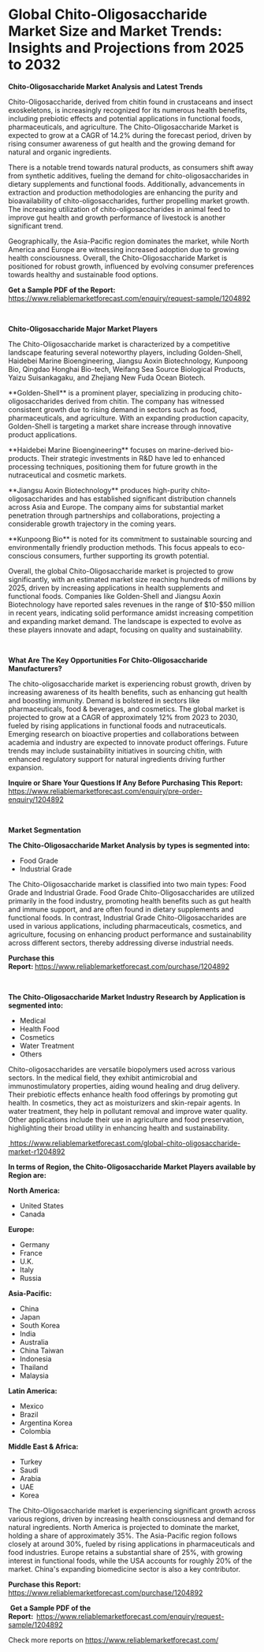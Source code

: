 <p><h1>Global Chito-Oligosaccharide Market Size and Market Trends: Insights and Projections from 2025 to 2032</h1></p><p><strong>Chito-Oligosaccharide Market Analysis and Latest Trends</strong></p>
<p><p>Chito-Oligosaccharide, derived from chitin found in crustaceans and insect exoskeletons, is increasingly recognized for its numerous health benefits, including prebiotic effects and potential applications in functional foods, pharmaceuticals, and agriculture. The Chito-Oligosaccharide Market is expected to grow at a CAGR of 14.2% during the forecast period, driven by rising consumer awareness of gut health and the growing demand for natural and organic ingredients.</p><p>There is a notable trend towards natural products, as consumers shift away from synthetic additives, fueling the demand for chito-oligosaccharides in dietary supplements and functional foods. Additionally, advancements in extraction and production methodologies are enhancing the purity and bioavailability of chito-oligosaccharides, further propelling market growth. The increasing utilization of chito-oligosaccharides in animal feed to improve gut health and growth performance of livestock is another significant trend. </p><p>Geographically, the Asia-Pacific region dominates the market, while North America and Europe are witnessing increased adoption due to growing health consciousness. Overall, the Chito-Oligosaccharide Market is positioned for robust growth, influenced by evolving consumer preferences towards healthy and sustainable food options.</p></p>
<p><strong>Get a Sample PDF of the Report:&nbsp;</strong> <a href="https://www.reliablemarketforecast.com/enquiry/request-sample/1204892?utm_campaign=2724&utm_medium=2&utm_source=Github&utm_content=ia&utm_term=26032025&utm_id=chito-oligosaccharide">https://www.reliablemarketforecast.com/enquiry/request-sample/1204892</a></p>
<p>&nbsp;</p>
<p><strong>Chito-Oligosaccharide Major Market Players</strong></p>
<p><p>The Chito-Oligosaccharide market is characterized by a competitive landscape featuring several noteworthy players, including Golden-Shell, Haidebei Marine Bioengineering, Jiangsu Aoxin Biotechnology, Kunpoong Bio, Qingdao Honghai Bio-tech, Weifang Sea Source Biological Products, Yaizu Suisankagaku, and Zhejiang New Fuda Ocean Biotech. </p><p>**Golden-Shell** is a prominent player, specializing in producing chito-oligosaccharides derived from chitin. The company has witnessed consistent growth due to rising demand in sectors such as food, pharmaceuticals, and agriculture. With an expanding production capacity, Golden-Shell is targeting a market share increase through innovative product applications.</p><p>**Haidebei Marine Bioengineering** focuses on marine-derived bio-products. Their strategic investments in R&D have led to enhanced processing techniques, positioning them for future growth in the nutraceutical and cosmetic markets. </p><p>**Jiangsu Aoxin Biotechnology** produces high-purity chito-oligosaccharides and has established significant distribution channels across Asia and Europe. The company aims for substantial market penetration through partnerships and collaborations, projecting a considerable growth trajectory in the coming years.</p><p>**Kunpoong Bio** is noted for its commitment to sustainable sourcing and environmentally friendly production methods. This focus appeals to eco-conscious consumers, further supporting its growth potential.</p><p>Overall, the global Chito-Oligosaccharide market is projected to grow significantly, with an estimated market size reaching hundreds of millions by 2025, driven by increasing applications in health supplements and functional foods. Companies like Golden-Shell and Jiangsu Aoxin Biotechnology have reported sales revenues in the range of $10-$50 million in recent years, indicating solid performance amidst increasing competition and expanding market demand. The landscape is expected to evolve as these players innovate and adapt, focusing on quality and sustainability.</p></p>
<p>&nbsp;</p>
<p><strong>What Are The Key Opportunities For Chito-Oligosaccharide Manufacturers?</strong></p>
<p><p>The chito-oligosaccharide market is experiencing robust growth, driven by increasing awareness of its health benefits, such as enhancing gut health and boosting immunity. Demand is bolstered in sectors like pharmaceuticals, food & beverages, and cosmetics. The global market is projected to grow at a CAGR of approximately 12% from 2023 to 2030, fueled by rising applications in functional foods and nutraceuticals. Emerging research on bioactive properties and collaborations between academia and industry are expected to innovate product offerings. Future trends may include sustainability initiatives in sourcing chitin, with enhanced regulatory support for natural ingredients driving further expansion.</p></p>
<p><strong>Inquire or Share Your Questions If Any Before Purchasing This Report:</strong> <a href="https://www.reliablemarketforecast.com/enquiry/pre-order-enquiry/1204892?utm_campaign=2724&utm_medium=2&utm_source=Github&utm_content=ia&utm_term=26032025&utm_id=chito-oligosaccharide">https://www.reliablemarketforecast.com/enquiry/pre-order-enquiry/1204892</a></p>
<p>&nbsp;</p>
<p><strong>Market Segmentation</strong></p>
<p><strong>The Chito-Oligosaccharide Market Analysis by types is segmented into:</strong></p>
<p><ul><li>Food Grade</li><li>Industrial Grade</li></ul></p>
<p><p>The Chito-Oligosaccharide market is classified into two main types: Food Grade and Industrial Grade. Food Grade Chito-Oligosaccharides are utilized primarily in the food industry, promoting health benefits such as gut health and immune support, and are often found in dietary supplements and functional foods. In contrast, Industrial Grade Chito-Oligosaccharides are used in various applications, including pharmaceuticals, cosmetics, and agriculture, focusing on enhancing product performance and sustainability across different sectors, thereby addressing diverse industrial needs.</p></p>
<p><strong>Purchase this Report:&nbsp;</strong><a href="https://www.reliablemarketforecast.com/purchase/1204892?utm_campaign=2724&utm_medium=2&utm_source=Github&utm_content=ia&utm_term=26032025&utm_id=chito-oligosaccharide">https://www.reliablemarketforecast.com/purchase/1204892</a></p>
<p>&nbsp;</p>
<p><strong>The Chito-Oligosaccharide Market Industry Research by Application is segmented into:</strong></p>
<p><ul><li>Medical</li><li>Health Food</li><li>Cosmetics</li><li>Water Treatment</li><li>Others</li></ul></p>
<p><p>Chito-oligosaccharides are versatile biopolymers used across various sectors. In the medical field, they exhibit antimicrobial and immunostimulatory properties, aiding wound healing and drug delivery. Their prebiotic effects enhance health food offerings by promoting gut health. In cosmetics, they act as moisturizers and skin-repair agents. In water treatment, they help in pollutant removal and improve water quality. Other applications include their use in agriculture and food preservation, highlighting their broad utility in enhancing health and sustainability.</p></p>
<p><a href="https://www.reliablemarketforecast.com/global-chito-oligosaccharide-market-r1204892?utm_campaign=2724&utm_medium=2&utm_source=Github&utm_content=ia&utm_term=26032025&utm_id=chito-oligosaccharide">&nbsp;https://www.reliablemarketforecast.com/global-chito-oligosaccharide-market-r1204892</a></p>
<p><strong>In terms of Region, the Chito-Oligosaccharide Market Players available by Region are:</strong></p>
<p>
    <p> <strong> North America: </strong>
        <ul>
            <li>United States</li>
            <li>Canada</li>
        </ul>
        </p> 
    <p> <strong> Europe: </strong>
        <ul>
            <li>Germany</li>
            <li>France</li>
            <li>U.K.</li>
            <li>Italy</li>
            <li>Russia</li>
        </ul>
        </p> 
    <p> <strong> Asia-Pacific: </strong>
        <ul>
            <li>China</li>
            <li>Japan</li>
            <li>South Korea</li>
            <li>India</li>
            <li>Australia</li>
            <li>China Taiwan</li>
            <li>Indonesia</li>
            <li>Thailand</li>
            <li>Malaysia</li>
        </ul>
        </p> 
    <p> <strong> Latin America: </strong>
        <ul>
            <li>Mexico</li>
            <li>Brazil</li>
            <li>Argentina Korea</li>
            <li>Colombia</li>
        </ul>
        </p> 
    <p> <strong> Middle East & Africa: </strong>
        <ul>
            <li>Turkey</li>
            <li>Saudi</li>
            <li>Arabia</li>
            <li>UAE</li>
            <li>Korea</li>
        </ul>
    </p>
    </p>
<p><p>The Chito-Oligosaccharide market is experiencing significant growth across various regions, driven by increasing health consciousness and demand for natural ingredients. North America is projected to dominate the market, holding a share of approximately 35%. The Asia-Pacific region follows closely at around 30%, fueled by rising applications in pharmaceuticals and food industries. Europe retains a substantial share of 25%, with growing interest in functional foods, while the USA accounts for roughly 20% of the market. China's expanding biomedicine sector is also a key contributor.</p></p>
<p><strong>Purchase this Report: </strong><a href="https://www.reliablemarketforecast.com/purchase/1204892?utm_campaign=2724&utm_medium=2&utm_source=Github&utm_content=ia&utm_term=26032025&utm_id=chito-oligosaccharide">https://www.reliablemarketforecast.com/purchase/1204892</a></p>
<p>&nbsp;<strong>Get a Sample PDF of the Report:&nbsp;&nbsp;</strong><a href="https://www.reliablemarketforecast.com/enquiry/request-sample/1204892?utm_campaign=2724&utm_medium=2&utm_source=Github&utm_content=ia&utm_term=26032025&utm_id=chito-oligosaccharide">https://www.reliablemarketforecast.com/enquiry/request-sample/1204892</a></p>
<p><strong></strong></p>
<p>Check more reports on <a href="https://www.reliablemarketforecast.com/?utm_campaign=2724&utm_medium=2&utm_source=Github&utm_content=ia&utm_term=26032025&utm_id=chito-oligosaccharide">https://www.reliablemarketforecast.com/</a></p>